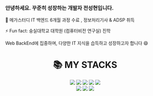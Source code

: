 ### 안녕하세요. 꾸준히 성장하는 개발자 전성현입니다.

<!--
**tjdgus1/tjdgus1** is a ✨ _special_ ✨ repository because its `README.md` (this file) appears on your GitHub profile.

Here are some ideas to get you started:

-->🌱 메가스터디 IT 백엔드 6개월 과정 수료 , 정보처리기사 & ADSP 취득




⚡ Fun fact:  숭실대학교 대학원 (컴퓨터비전 연구실) 진학

Web BackEnd에 집중하며, 다양한 IT 지식을 습득하고 성장하고자 합니다 😄


<div align=center><h1>📚 MY STACKS</h1></div>

<div align=center> 
  <img src="https://img.shields.io/badge/java-007396?style=for-the-badge&logo=java&logoColor=white"> 
  <img src="https://img.shields.io/badge/python-3776AB?style=for-the-badge&logo=python&logoColor=white">
  <img src="https://img.shields.io/badge/html5-E34F26?style=for-the-badge&logo=html5&logoColor=white"> 
  <img src="https://img.shields.io/badge/css-1572B6?style=for-the-badge&logo=css3&logoColor=white"> 
  <img src="https://img.shields.io/badge/javascript-F7DF1E?style=for-the-badge&logo=javascript&logoColor=black"> 
  <br>
  <img src="https://img.shields.io/badge/mysql-4479A1?style=for-the-badge&logo=mysql&logoColor=white"> 
  <img src="https://img.shields.io/badge/spring-6DB33F?style=for-the-badge&logo=spring&logoColor=white">
  <img src="https://img.shields.io/badge/springboot-6DB33F?style=for-the-badge&logo=springboot&logoColor=white">
  
</div>

